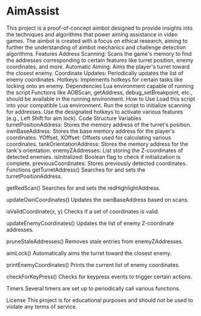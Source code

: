 # AimAssist
This project is a proof-of-concept aimbot designed to provide insights into the techniques and algorithms that power aiming assistance in video games. The aimbot is created with a focus on ethical research, aiming to further the understanding of aimbot mechanics and challenge detection algorithms.
Features
Address Scanning: Scans the game's memory to find the addresses corresponding to certain features like turret position, enemy coordinates, and more.
Automatic Aiming: Aims the player's turret toward the closest enemy.
Coordinate Updates: Periodically updates the list of enemy coordinates.
Hotkeys: Implements hotkeys for certain tasks like locking onto an enemy.
Dependencies
Lua environment capable of running the script
Functions like AOBScan, getAddress, debug_setBreakpoint, etc., should be available in the running environment.
How to Use
Load this script into your compatible Lua environment.
Run the script to initialize scanning for addresses.
Use the designated hotkeys to activate various features (e.g., Left Shift for aim lock).
Code Structure
Variables
turretPositionAddress: Stores the memory address of the turret's position.
ownBaseAddress: Stores the base memory address for the player's coordinates.
YOffset, XOffset: Offsets used for calculating various coordinates.
tankOrientationAddress: Stores the memory address for the tank's orientation.
enemyZAddresses: List storing the Z-coordinates of detected enemies.
isInitialized: Boolean flag to check if initialization is complete.
previousCoordinates: Stores previously detected coordinates.
Functions
getTurretAddress()
Searches for and sets the turretPositionAddress.

getRedScan()
Searches for and sets the redHighlightAddress.

updateOwnCoordinates()
Updates the ownBaseAddress based on scans.

isValidCoordinate(x, y)
Checks if a set of coordinates is valid.

updateEnemyCoordinates()
Updates the list of enemy Z-coordinate addresses.

pruneStaleAddresses()
Removes stale entries from enemyZAddresses.

aimLock()
Automatically aims the turret toward the closest enemy.

printEnemyCoordinates()
Prints the current list of enemy coordinates.

checkForKeyPress()
Checks for keypress events to trigger certain actions.

Timers
Several timers are set up to periodically call various functions.

License
This project is for educational purposes and should not be used to violate any terms of service.
